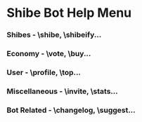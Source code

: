 # Shibe Bot Help Menu
### Shibes - \\shibe, \\shibeify...
### Economy - \\vote, \\buy...
### User - \\profile, \\top...
### Miscellaneous - \\invite, \\stats...
### Bot Related - \\changelog, \\suggest...
